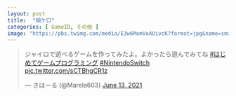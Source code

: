 ```yaml
---
layout: post
title:  "傾ケ口"
categories: [ GameID, その他 ]
image: "https://pbs.twimg.com/media/E3w6MomVoAUivcK?format=jpg&name=small"
---
```



<blockquote class="twitter-tweet"><p lang="ja" dir="ltr">ジャイロで遊べるゲームを作ってみたよ。よかったら遊んでみてね <a href="https://twitter.com/hashtag/%E3%81%AF%E3%81%98%E3%82%81%E3%81%A6%E3%82%B2%E3%83%BC%E3%83%A0%E3%83%97%E3%83%AD%E3%82%B0%E3%83%A9%E3%83%9F%E3%83%B3%E3%82%B0?src=hash&amp;ref_src=twsrc%5Etfw">#はじめてゲームプログラミング</a> <a href="https://twitter.com/hashtag/NintendoSwitch?src=hash&amp;ref_src=twsrc%5Etfw">#NintendoSwitch</a> <a href="https://t.co/sCTBhgCR1z">pic.twitter.com/sCTBhgCR1z</a></p>&mdash; きはーる (@Marela603) <a href="https://twitter.com/Marela603/status/1404061174694432774?ref_src=twsrc%5Etfw">June 13, 2021</a></blockquote> <script async src="https://platform.twitter.com/widgets.js" charset="utf-8"></script>